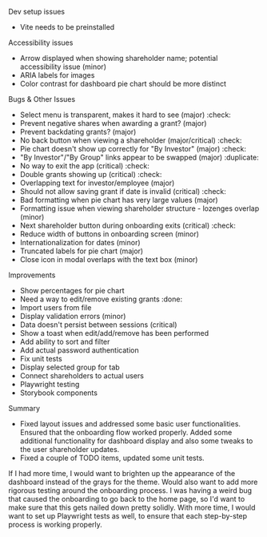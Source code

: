 Dev setup issues
* Vite needs to be preinstalled

Accessibility issues
  - Arrow displayed when showing shareholder name; potential accessibility issue (minor)
  - ARIA labels for images
  - Color contrast for dashboard pie chart should be more distinct

Bugs & Other Issues
* Select menu is transparent, makes it hard to see (major) :check:
* Prevent negative shares when awarding a grant? (major)
* Prevent backdating grants? (major)
* No back button when viewing a shareholder (major/critical) :check:
* Pie chart doesn't show up correctly for "By Investor" (major) :check:
* "By Investor"/"By Group" links appear to be swapped (major) :duplicate:
* No way to exit the app (critical) :check:
* Double grants showing up (critical) :check:
* Overlapping text for investor/employee (major)
* Should not allow saving grant if date is invalid (critical) :check:
* Bad formatting when pie chart has very large values (major)
* Formatting issue when viewing shareholder structure - lozenges overlap (minor)
* Next shareholder button during onboarding exits (critical) :check:
* Reduce width of buttons in onboarding screen (minor)
* Internationalization for dates (minor)
* Truncated labels for pie chart (major)
* Close icon in modal overlaps with the text box (minor)

Improvements
* Show percentages for pie chart
* Need a way to edit/remove existing grants :done:
* Import users from file
* Display validation errors (minor)
* Data doesn't persist between sessions (critical) 
* Show a toast when edit/add/remove has been performed
* Add ability to sort and filter 
* Add actual password authentication
* Fix unit tests
* Display selected group for tab
* Connect shareholders to actual users
* Playwright testing
* Storybook components

Summary
* Fixed layout issues and addressed some basic user functionalities. Ensured that the onboarding flow worked properly. Added some additional functionality for dashboard display and also some tweaks to the user shareholder updates.
* Fixed a couple of TODO items, updated some unit tests.

If I had more time, I would want to brighten up the appearance of the dashboard instead of the grays for the theme. Would also want to add more rigorous testing around the onboarding process. I was having a weird bug that caused the onboarding to go back to the home page, so I'd want to make sure that this gets nailed down pretty solidly. With more time, I would want to set up Playwright tests as well, to ensure that each step-by-step process is working properly.


